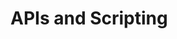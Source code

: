 [title]: # (APIs and Scripting)
[tags]: # (API,Scripting)
[priority]: # (1000)

# APIs and Scripting